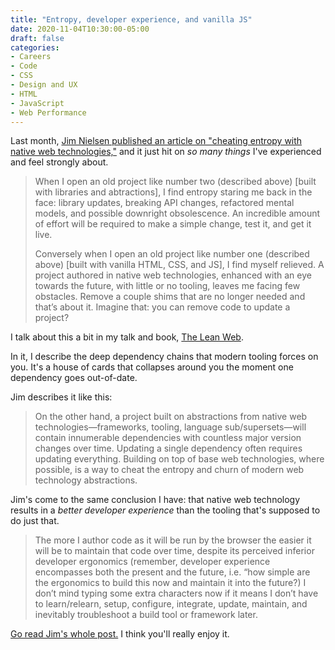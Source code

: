 ```yaml
---
title: "Entropy, developer experience, and vanilla JS"
date: 2020-11-04T10:30:00-05:00
draft: false
categories:
- Careers
- Code
- CSS
- Design and UX
- HTML
- JavaScript
- Web Performance
---
```


Last month, [Jim Nielsen published an article on "cheating entropy with native web technologies,"](https://blog.jim-nielsen.com/2020/cheating-entropy-with-native-web-tech/) and it just hit on *so many things* I've experienced and feel strongly about.

> When I open an old project like number two (described above) [built with libraries and abtractions], I find entropy staring me back in the face: library updates, breaking API changes, refactored mental models, and possible downright obsolescence. An incredible amount of effort will be required to make a simple change, test it, and get it live.
>
> Conversely when I open an old project like number one (described above) [built with vanilla HTML, CSS, and JS], I find myself relieved. A project authored in native web technologies, enhanced with an eye towards the future, with little or no tooling, leaves me facing few obstacles. Remove a couple shims that are no longer needed and that’s about it. Imagine that: you can remove code to update a project?

I talk about this a bit in my talk and book, [The Lean Web](https://leanweb.dev).

In it, I describe the deep dependency chains that modern tooling forces on you. It's a house of cards that collapses around you the moment one dependency goes out-of-date.

Jim describes it like this:

> On the other hand, a project built on abstractions from native web technologies—frameworks, tooling, language sub/supersets—will contain innumerable dependencies with countless major version changes over time. Updating a single dependency often requires updating everything. Building on top of base web technologies, where possible, is a way to cheat the entropy and churn of modern web technology abstractions.

Jim's come to the same conclusion I have: that native web technology results in a *better developer experience* than the tooling that's supposed to do just that.

> The more I author code as it will be run by the browser the easier it will be to maintain that code over time, despite its perceived inferior developer ergonomics (remember, developer experience encompasses both the present and the future, i.e. “how simple are the ergonomics to build this now and maintain it into the future?) I don’t mind typing some extra characters now if it means I don’t have to learn/relearn, setup, configure, integrate, update, maintain, and inevitably troubleshoot a build tool or framework later.

[Go read Jim's whole post.](https://blog.jim-nielsen.com/2020/cheating-entropy-with-native-web-tech/) I think you'll really enjoy it.